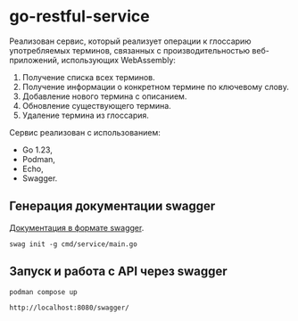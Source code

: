 # go-restful-service

Реализован сервис, который реализует операции к
глоссарию употребляемых терминов,
связанных с производительностью веб-приложений, использующих WebAssembly:

1. Получение списка всех терминов.
2. Получение информации о конкретном термине по ключевому слову.
3. Добавление нового термина с описанием.
4. Обновление существующего термина.
5. Удаление термина из глоссария.

Сервис реализован с использованием:
- Go 1.23,
- Podman,
- Echo,
- Swagger.

## Генерация документации swagger

[Документация в формате swagger](docs/swagger.yaml).

```shell
swag init -g cmd/service/main.go
```

## Запуск и работа с API через swagger

```shell
podman compose up
```

```
http://localhost:8080/swagger/
```
